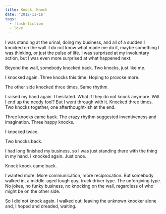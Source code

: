 ```yaml
---
title: Knock, Knock
date: '2012-11-16'
tags:
  - flash-fiction
  - love
---
```


I was standing at the urinal, doing my business, and all of a sudden I knocked
on the wall. I do not know what made me do it, maybe something I was thinking,
or just the pulse of life. I was surprised at my involuntary action, but I was
even more surprised at what happened next.

<!-- truncate -->

Beyond the wall, somebody knocked back. Two knocks, just like me.

I knocked again. Three knocks this time. Hoping to provoke more.

The other side knocked three times. Same rhythm.

I raised my hand again. I hesitated. What if they do not knock anymore. Will I
end up the needy fool? But I went through with it. Knocked three times. Two
knocks together, one afterthought-ish at the end.

Three knocks came back. The crazy rhythm suggested inventiveness and
imagination. Three happy knocks.

I knocked twice.

Two knocks back.

I had long finished my business, so I was just standing there with the thing in
my hand. I knocked again. Just once.

Knock knock came back.

I wanted more. More communication, more reciprocation. But somebody walked in, a
middle-aged tough guy, truck driver type. The unforgiving type. No jokes, no
funky business, no knocking on the wall, regardless of who might be on the other
side.

So I did not knock again. I walked out, leaving the unknown knocker alone and, I
hoped and dreaded, waiting.
